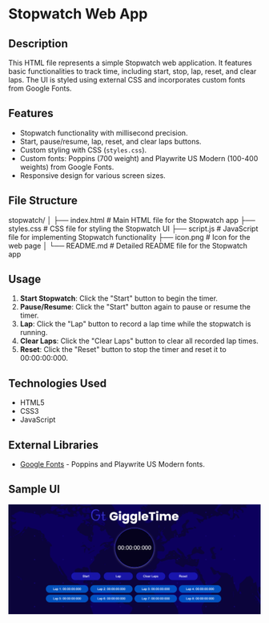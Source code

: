 # Stopwatch Web App

## Description

This HTML file represents a simple Stopwatch web application. It features basic functionalities to track time, including start, stop, lap, reset, and clear laps. The UI is styled using external CSS and incorporates custom fonts from Google Fonts.

## Features

- Stopwatch functionality with millisecond precision.
- Start, pause/resume, lap, reset, and clear laps buttons.
- Custom styling with CSS (`styles.css`).
- Custom fonts: Poppins (700 weight) and Playwrite US Modern (100-400 weights) from Google Fonts.
- Responsive design for various screen sizes.

## File Structure

stopwatch/
│
├── index.html # Main HTML file for the Stopwatch app
├── styles.css # CSS file for styling the Stopwatch UI
├── script.js # JavaScript file for implementing Stopwatch functionality
├── icon.png # Icon for the web page
│
└── README.md # Detailed README file for the Stopwatch app

## Usage

1. **Start Stopwatch**: Click the "Start" button to begin the timer.
2. **Pause/Resume**: Click the "Start" button again to pause or resume the timer.
3. **Lap**: Click the "Lap" button to record a lap time while the stopwatch is running.
4. **Clear Laps**: Click the "Clear Laps" button to clear all recorded lap times.
5. **Reset**: Click the "Reset" button to stop the timer and reset it to 00:00:00:000.

## Technologies Used

- HTML5
- CSS3
- JavaScript

## External Libraries

- [Google Fonts](https://fonts.google.com/) - Poppins and Playwrite US Modern fonts.

## Sample UI

![Stopwatch UI](sample.png)
